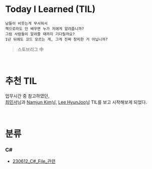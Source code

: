 # Today I Learned (TIL)

```
남들이 비웃는게 무서워서
책으로라도 안 배우면 누가 저에게 알려줍니까? 
그럼 사람들이 알려줄 때까지 기다릴까요?
1년 뒤에도 코드 모르는 게, 그게 진짜 창피한 거 아닙니까?
```
> 스토브리그 中  

<br/>

# 추천 TIL

업무시간 중 참고하였던,  
[최민서](https://github.com/mangdo/TIL)님과 [Namjun Kim](https://github.com/namjunemy/TIL)님, [Lee HyunJoo](https://wayhome25.github.io/)님 TIL를 보고 시작해보게 되었다.


<br/>

# 분류

### C#
+ [230612_C#_File_관련](https://github.com/straight28/TIL/C#/C#_File_관련.md)